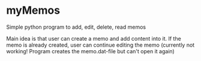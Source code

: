 # myMemos
Simple python program to add, edit, delete, read memos

Main idea is that user can create a memo and add content into it. 
If the memo is already created, user can continue editing the memo (currently not working! Program creates the memo.dat-file but can't open it again)

